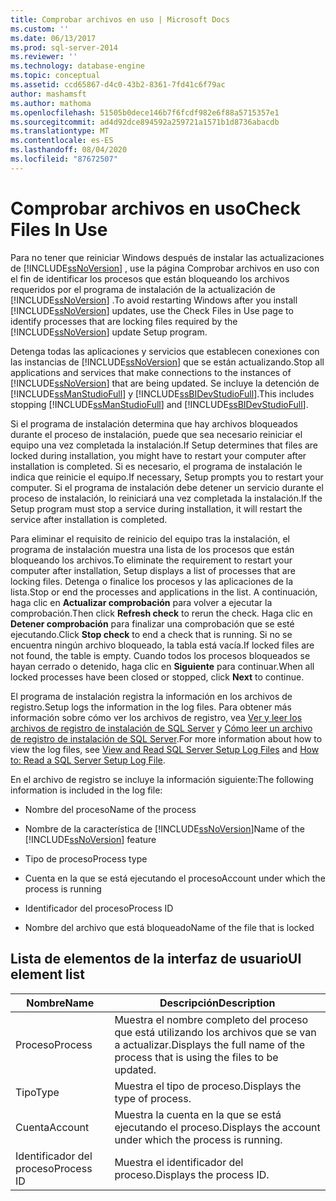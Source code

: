 ```yaml
---
title: Comprobar archivos en uso | Microsoft Docs
ms.custom: ''
ms.date: 06/13/2017
ms.prod: sql-server-2014
ms.reviewer: ''
ms.technology: database-engine
ms.topic: conceptual
ms.assetid: ccd65867-d4c0-43b2-8361-7fd41c6f79ac
author: mashamsft
ms.author: mathoma
ms.openlocfilehash: 51505b0dece146b7f6fcdf982e6f88a5715357e1
ms.sourcegitcommit: ad4d92dce894592a259721a1571b1d8736abacdb
ms.translationtype: MT
ms.contentlocale: es-ES
ms.lasthandoff: 08/04/2020
ms.locfileid: "87672507"
---
```

# <a name="check-files-in-use"></a><span data-ttu-id="59f4e-102">Comprobar archivos en uso</span><span class="sxs-lookup"><span data-stu-id="59f4e-102">Check Files In Use</span></span>
  <span data-ttu-id="59f4e-103">Para no tener que reiniciar Windows después de instalar las actualizaciones de [!INCLUDE[ssNoVersion](../../includes/ssnoversion-md.md)] , use la página Comprobar archivos en uso con el fin de identificar los procesos que están bloqueando los archivos requeridos por el programa de instalación de la actualización de [!INCLUDE[ssNoVersion](../../includes/ssnoversion-md.md)] .</span><span class="sxs-lookup"><span data-stu-id="59f4e-103">To avoid restarting Windows after you install [!INCLUDE[ssNoVersion](../../includes/ssnoversion-md.md)] updates, use the Check Files in Use page to identify processes that are locking files required by the [!INCLUDE[ssNoVersion](../../includes/ssnoversion-md.md)] update Setup program.</span></span>  
  
 <span data-ttu-id="59f4e-104">Detenga todas las aplicaciones y servicios que establecen conexiones con las instancias de [!INCLUDE[ssNoVersion](../../includes/ssnoversion-md.md)] que se están actualizando.</span><span class="sxs-lookup"><span data-stu-id="59f4e-104">Stop all applications and services that make connections to the instances of [!INCLUDE[ssNoVersion](../../includes/ssnoversion-md.md)] that are being updated.</span></span> <span data-ttu-id="59f4e-105">Se incluye la detención de [!INCLUDE[ssManStudioFull](../../includes/ssmanstudiofull-md.md)] y [!INCLUDE[ssBIDevStudioFull](../../includes/ssbidevstudiofull-md.md)].</span><span class="sxs-lookup"><span data-stu-id="59f4e-105">This includes stopping [!INCLUDE[ssManStudioFull](../../includes/ssmanstudiofull-md.md)] and [!INCLUDE[ssBIDevStudioFull](../../includes/ssbidevstudiofull-md.md)].</span></span>  
  
 <span data-ttu-id="59f4e-106">Si el programa de instalación determina que hay archivos bloqueados durante el proceso de instalación, puede que sea necesario reiniciar el equipo una vez completada la instalación.</span><span class="sxs-lookup"><span data-stu-id="59f4e-106">If Setup determines that files are locked during installation, you might have to restart your computer after installation is completed.</span></span> <span data-ttu-id="59f4e-107">Si es necesario, el programa de instalación le indica que reinicie el equipo.</span><span class="sxs-lookup"><span data-stu-id="59f4e-107">If necessary, Setup prompts you to restart your computer.</span></span> <span data-ttu-id="59f4e-108">Si el programa de instalación debe detener un servicio durante el proceso de instalación, lo reiniciará una vez completada la instalación.</span><span class="sxs-lookup"><span data-stu-id="59f4e-108">If the Setup program must stop a service during installation, it will restart the service after installation is completed.</span></span>  
  
 <span data-ttu-id="59f4e-109">Para eliminar el requisito de reinicio del equipo tras la instalación, el programa de instalación muestra una lista de los procesos que están bloqueando los archivos.</span><span class="sxs-lookup"><span data-stu-id="59f4e-109">To eliminate the requirement to restart your computer after installation, Setup displays a list of processes that are locking files.</span></span> <span data-ttu-id="59f4e-110">Detenga o finalice los procesos y las aplicaciones de la lista.</span><span class="sxs-lookup"><span data-stu-id="59f4e-110">Stop or end the processes and applications in the list.</span></span> <span data-ttu-id="59f4e-111">A continuación, haga clic en **Actualizar comprobación** para volver a ejecutar la comprobación.</span><span class="sxs-lookup"><span data-stu-id="59f4e-111">Then click **Refresh check** to rerun the check.</span></span> <span data-ttu-id="59f4e-112">Haga clic en **Detener comprobación** para finalizar una comprobación que se esté ejecutando.</span><span class="sxs-lookup"><span data-stu-id="59f4e-112">Click **Stop check** to end a check that is running.</span></span> <span data-ttu-id="59f4e-113">Si no se encuentra ningún archivo bloqueado, la tabla está vacía.</span><span class="sxs-lookup"><span data-stu-id="59f4e-113">If locked files are not found, the table is empty.</span></span> <span data-ttu-id="59f4e-114">Cuando todos los procesos bloqueados se hayan cerrado o detenido, haga clic en **Siguiente** para continuar.</span><span class="sxs-lookup"><span data-stu-id="59f4e-114">When all locked processes have been closed or stopped, click **Next** to continue.</span></span>  
  
 <span data-ttu-id="59f4e-115">El programa de instalación registra la información en los archivos de registro.</span><span class="sxs-lookup"><span data-stu-id="59f4e-115">Setup logs the information in the log files.</span></span> <span data-ttu-id="59f4e-116">Para obtener más información sobre cómo ver los archivos de registro, vea [Ver y leer los archivos de registro de instalación de SQL Server](../../database-engine/install-windows/view-and-read-sql-server-setup-log-files.md) y [Cómo leer un archivo de registro de instalación de SQL Server](https://go.microsoft.com/fwlink/?LinkID=134490).</span><span class="sxs-lookup"><span data-stu-id="59f4e-116">For more information about how to view the log files, see [View and Read SQL Server Setup Log Files](../../database-engine/install-windows/view-and-read-sql-server-setup-log-files.md) and [How to: Read a SQL Server Setup Log File](https://go.microsoft.com/fwlink/?LinkID=134490).</span></span>  
  
 <span data-ttu-id="59f4e-117">En el archivo de registro se incluye la información siguiente:</span><span class="sxs-lookup"><span data-stu-id="59f4e-117">The following information is included in the log file:</span></span>  
  
-   <span data-ttu-id="59f4e-118">Nombre del proceso</span><span class="sxs-lookup"><span data-stu-id="59f4e-118">Name of the process</span></span>  
  
-   <span data-ttu-id="59f4e-119">Nombre de la característica de [!INCLUDE[ssNoVersion](../../includes/ssnoversion-md.md)]</span><span class="sxs-lookup"><span data-stu-id="59f4e-119">Name of the [!INCLUDE[ssNoVersion](../../includes/ssnoversion-md.md)] feature</span></span>  
  
-   <span data-ttu-id="59f4e-120">Tipo de proceso</span><span class="sxs-lookup"><span data-stu-id="59f4e-120">Process type</span></span>  
  
-   <span data-ttu-id="59f4e-121">Cuenta en la que se está ejecutando el proceso</span><span class="sxs-lookup"><span data-stu-id="59f4e-121">Account under which the process is running</span></span>  
  
-   <span data-ttu-id="59f4e-122">Identificador del proceso</span><span class="sxs-lookup"><span data-stu-id="59f4e-122">Process ID</span></span>  
  
-   <span data-ttu-id="59f4e-123">Nombre del archivo que está bloqueado</span><span class="sxs-lookup"><span data-stu-id="59f4e-123">Name of the file that is locked</span></span>  
  
## <a name="ui-element-list"></a><span data-ttu-id="59f4e-124">Lista de elementos de la interfaz de usuario</span><span class="sxs-lookup"><span data-stu-id="59f4e-124">UI element list</span></span>  
  
|<span data-ttu-id="59f4e-125">Nombre</span><span class="sxs-lookup"><span data-stu-id="59f4e-125">Name</span></span>|<span data-ttu-id="59f4e-126">Descripción</span><span class="sxs-lookup"><span data-stu-id="59f4e-126">Description</span></span>|  
|----------|-----------------|  
|<span data-ttu-id="59f4e-127">Proceso</span><span class="sxs-lookup"><span data-stu-id="59f4e-127">Process</span></span>|<span data-ttu-id="59f4e-128">Muestra el nombre completo del proceso que está utilizando los archivos que se van a actualizar.</span><span class="sxs-lookup"><span data-stu-id="59f4e-128">Displays the full name of the process that is using the files to be updated.</span></span>|  
|<span data-ttu-id="59f4e-129">Tipo</span><span class="sxs-lookup"><span data-stu-id="59f4e-129">Type</span></span>|<span data-ttu-id="59f4e-130">Muestra el tipo de proceso.</span><span class="sxs-lookup"><span data-stu-id="59f4e-130">Displays the type of process.</span></span>|  
|<span data-ttu-id="59f4e-131">Cuenta</span><span class="sxs-lookup"><span data-stu-id="59f4e-131">Account</span></span>|<span data-ttu-id="59f4e-132">Muestra la cuenta en la que se está ejecutando el proceso.</span><span class="sxs-lookup"><span data-stu-id="59f4e-132">Displays the account under which the process is running.</span></span>|  
|<span data-ttu-id="59f4e-133">Identificador del proceso</span><span class="sxs-lookup"><span data-stu-id="59f4e-133">Process ID</span></span>|<span data-ttu-id="59f4e-134">Muestra el identificador del proceso.</span><span class="sxs-lookup"><span data-stu-id="59f4e-134">Displays the process ID.</span></span>|  
  
  
